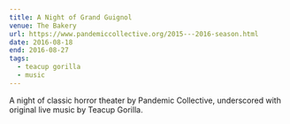 ```yaml
---
title: A Night of Grand Guignol
venue: The Bakery
url: https://www.pandemiccollective.org/2015---2016-season.html
date: 2016-08-18
end: 2016-08-27
tags:
  - teacup gorilla
  - music
---
```


A night of classic horror theater
by Pandemic Collective,
underscored with original live music
by Teacup Gorilla.
